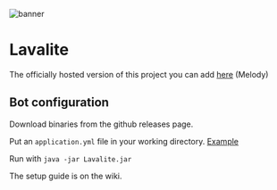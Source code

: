 ![banner](https://user-images.githubusercontent.com/51084951/104848946-1b114500-58df-11eb-8ae6-f1b39c11ba8b.png)

# Lavalite

The officially hosted version of this project you can add [here](https://top.gg/bot/790642084016291892) (Melody)


## Bot configuration
Download binaries from the github releases page.

Put an `application.yml` file in your working directory. [Example](https://github.com/Toadless/Lavalite/blob/master/config/templates/example.application.yml)

Run with `java -jar Lavalite.jar`

The setup guide is on the wiki.